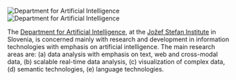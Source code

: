 ![Department for Artificial Intelligence][ailab-icon-light]
![Department for Artificial Intelligence][ailab-icon-dark]

The [Department for Artificial Intelligence][ailab], at the [Jožef Stefan Institute][jsi] in Slovenia, is concerned mainly with research and development in 
information technologies with emphasis on artificial intelligence. The main research areas are: (a) data analysis with emphasis on text, web and 
cross-modal data, (b) scalable real-time data analysis, (c) visualization of complex data, (d) semantic technologies, (e) language technologies.


<!-- icons -->
[ailab-icon-dark]: https://user-images.githubusercontent.com/9943382/198714147-b3c9aa97-3cdb-4a66-bd90-b686a546b183.png#gh-dark-mode-only
[ailab-icon-light]: https://user-images.githubusercontent.com/9943382/198714147-b3c9aa97-3cdb-4a66-bd90-b686a546b183.png#gh-light-mode-only

<!-- links -->
[ailab]: https://ailab.ijs.si
[jsi]: https://ijs.si/ijsw
